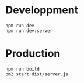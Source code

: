 # Developpment

```
npm run dev
npm run dev:server
```

# Production

```
npm run build
pm2 start dist/server.js
```
